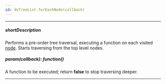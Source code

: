 ```yaml
---
id: dxTreeList.forEachNode(callback)
---
```

---
##### shortDescription
Performs a pre-order tree traversal, executing a function on each visited [node](/api-reference/10%20UI%20Widgets/dxTreeList/4%20Node/Node.md '/Documentation/ApiReference/UI_Widgets/dxTreeList/Node/'). Starts traversing from the top level nodes.

##### param(callback): function()
A function to be executed; return **false** to stop traversing deeper.

---
